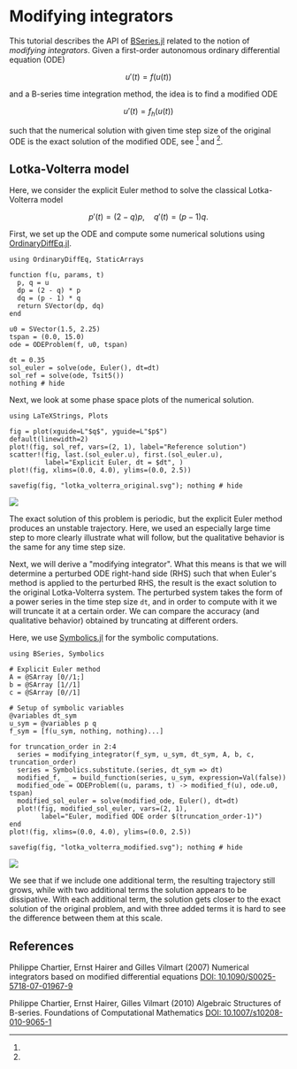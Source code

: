 # Modifying integrators

This tutorial describes the API of [BSeries.jl](https://github.com/ranocha/BSeries.jl)
related to the notion of *modifying integrators*. Given a first-order autonomous
ordinary differential equation (ODE)

```math
u'(t) = f(u(t))
```

and a B-series time integration method, the idea is to find a modified ODE

```math
u'(t) = f_h(u(t))
```

such that the numerical solution with given time step size of the original ODE
is the exact solution of the modified ODE, see [^ChartierHairerVilmart2007]
and [^ChartierHairerVilmart2010].


## Lotka-Volterra model

Here, we consider the explicit Euler method to solve the classical
Lotka-Volterra model

```math
p'(t) = (2 - q) p,
\quad
q'(t) = (p - 1) q.
```

First, we set up the ODE and compute some numerical solutions using
[OrdinaryDiffEq.jl](https://github.com/SciML/OrdinaryDiffEq.jl).

```@example ex:lotka-volterra
using OrdinaryDiffEq, StaticArrays

function f(u, params, t)
  p, q = u
  dp = (2 - q) * p
  dq = (p - 1) * q
  return SVector(dp, dq)
end

u0 = SVector(1.5, 2.25)
tspan = (0.0, 15.0)
ode = ODEProblem(f, u0, tspan)

dt = 0.35
sol_euler = solve(ode, Euler(), dt=dt)
sol_ref = solve(ode, Tsit5())
nothing # hide
```

Next, we look at some phase space plots of the numerical solution.

```@example ex:lotka-volterra
using LaTeXStrings, Plots

fig = plot(xguide=L"$q$", yguide=L"$p$")
default(linewidth=2)
plot!(fig, sol_ref, vars=(2, 1), label="Reference solution")
scatter!(fig, last.(sol_euler.u), first.(sol_euler.u),
         label="Explicit Euler, dt = $dt", )
plot!(fig, xlims=(0.0, 4.0), ylims=(0.0, 2.5))

savefig(fig, "lotka_volterra_original.svg"); nothing # hide
```

![](lotka_volterra_original.svg)

The exact solution of this problem is periodic, but the explicit Euler method
produces an unstable trajectory. Here, we used an especially large time step to
more clearly illustrate what will follow, but the qualitative behavior is the
same for any time step size.

Next, we will derive a "modifying integrator". What this means is that we will
determine a perturbed ODE right-hand side (RHS) such that when Euler's method
is applied to the perturbed RHS, the result is the exact solution to the
original Lotka-Volterra system. The perturbed system takes the form of a power
series in the time step size `dt`, and in order to compute with it we will
truncate it at a certain order. We can compare the accuracy (and qualitative
behavior) obtained by truncating at different orders.

Here, we use [Symbolics.jl](https://github.com/JuliaSymbolics/Symbolics.jl)
for the symbolic computations.

```@example ex:lotka-volterra
using BSeries, Symbolics

# Explicit Euler method
A = @SArray [0//1;]
b = @SArray [1//1]
c = @SArray [0//1]

# Setup of symbolic variables
@variables dt_sym
u_sym = @variables p q
f_sym = [f(u_sym, nothing, nothing)...]

for truncation_order in 2:4
  series = modifying_integrator(f_sym, u_sym, dt_sym, A, b, c, truncation_order)
  series = Symbolics.substitute.(series, dt_sym => dt)
  modified_f, _ = build_function(series, u_sym, expression=Val(false))
  modified_ode = ODEProblem((u, params, t) -> modified_f(u), ode.u0, tspan)
  modified_sol_euler = solve(modified_ode, Euler(), dt=dt)
  plot!(fig, modified_sol_euler, vars=(2, 1),
        label="Euler, modified ODE order $(truncation_order-1)")
end
plot!(fig, xlims=(0.0, 4.0), ylims=(0.0, 2.5))

savefig(fig, "lotka_volterra_modified.svg"); nothing # hide
```

![](lotka_volterra_modified.svg)

We see that if we include one additional term, the resulting trajectory still
grows, while with two additional terms the solution appears to be dissipative.
With each additional term, the solution gets closer to the exact solution of
the original problem, and with three added terms it is hard to see the difference
between them at this scale.


## References

[^ChartierHairerVilmart2007]:
  Philippe Chartier, Ernst Hairer and Gilles Vilmart (2007)
  Numerical integrators based on modified differential equations
  [DOI: 10.1090/S0025-5718-07-01967-9](https://doi.org/10.1090/S0025-5718-07-01967-9)

[^ChartierHairerVilmart2010]:
  Philippe Chartier, Ernst Hairer, Gilles Vilmart (2010)
  Algebraic Structures of B-series.
  Foundations of Computational Mathematics
  [DOI: 10.1007/s10208-010-9065-1](https://doi.org/10.1007/s10208-010-9065-1)

